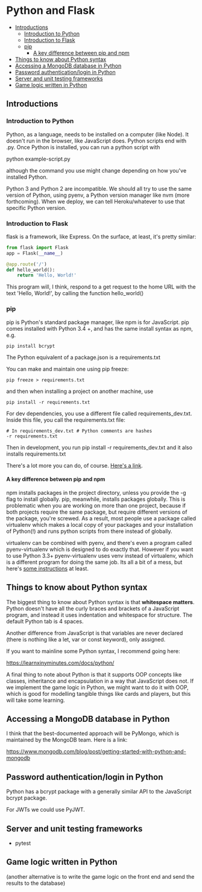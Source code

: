 # Python and Flask

 - [Introductions](#introductions)
   - [Introduction to Python](#introduction-to-python)
   - [Introduction to Flask](#introduction-to-flask)
   - [pip](#pip)
     - [A key difference between pip and npm](#a-key-difference-between-pip-and-npm)
 - [Things to know about Python syntax](#things-to-know-about-python-syntax)
 - [Accessing a MongoDB database in Python](#accessing-a-mongodb-database-in-python)
 - [Password authentication/login in Python](#password-authenticationlogin-in-python)
 - [Server and unit testing frameworks](#server-and-unit-testing-frameworks)
 - [Game logic written in Python](#game-logic-written-in-python)

## Introductions

### Introduction to Python

Python, as a language, needs to be installed on a computer (like Node). It doesn't run in the browser, like JavaScript does. Python scripts end with .py. Once Python is installed, you can run a python script with

  python example-script.py

although the command you use might change depending on how you've installed Python. 

Python 3 and Python 2 are incompatible. We should all try to use the same version of Python, using pyenv, a Python version manager like nvm (more forthcoming). When we deploy, we can tell Heroku/whatever to use that specific Python version.


### Introduction to Flask
flask is a framework, like Express. On the surface, at least, it's pretty similar:

```python
from flask import Flask
app = Flask(__name__)

@app.route('/')
def hello_world():
    return 'Hello, World!'
```

This program will, I think, respond to a get request to the home URL with the text 'Hello, World!', by calling the function hello_world()

### pip
pip is Python's standard package manager, like npm is for JavaScript. pip comes installed with Python 3.4 +, and has the same install syntax as npm, e.g.

```
pip install bcrypt
```

The Python equivalent of a package.json is a requirements.txt

You can make and maintain one using pip freeze:

```
pip freeze > requirements.txt
```

and then when installing a project on another machine, use

```
pip install -r requirements.txt
```

For dev dependencies, you use a different file called requirements_dev.txt. Inside this file, you call the requirements.txt file:

```
# In requirements_dev.txt # Python comments are hashes
-r requirements.txt
```

Then in development, you run pip install -r requirements_dev.txt and it also installs requirements.txt


There's a lot more you can do, of course. [Here's a link](https://realpython.com/what-is-pip/).

#### A key difference between pip and npm

npm installs packages in the project directory, unless you provide the -g flag to install globally. pip, meanwhile, installs packages globally. This is problematic when you are working on more than one project, because if both projects require the same package, but require different versions of the package, you're screwed. As a result, most people use a package called virtualenv which makes a local copy of your packages and your installation of Python(!) and runs python scripts from there instead of globally. 

virtualenv can be combined with pyenv, and there's even a program called pyenv-virtualenv which is designed to do exactly that. However if you want to use Python 3.3+ pyenv-virtualenv uses venv instead of virtualenv, which is a different program for doing the same job. Its all a bit of a mess, but here's [some instructions](https://gist.github.com/wronk/a902185f5f8ed018263d828e1027009b) at least.


## Things to know about Python syntax 

The biggest thing to know about Python syntax is that __whitespace matters__. Python doesn't have all the curly braces and brackets of a JavaScript program, and instead it uses indentation and whitespace for structure. The default Python tab is 4 spaces. 

Another difference from JavaScript is that variables are never declared (there is nothing like a let, var or const keyword), only assigned.

If you want to mainline some Python syntax, I recommend going here:

https://learnxinyminutes.com/docs/python/

A final thing to note about Python is that it supports OOP concepts like classes, inheritance and encapsulation in a way that JavaScript does not. If we implement the game logic in Python, we might want to do it with OOP, which is good for modelling tangible things like cards and players, but this will take some learning. 

## Accessing a MongoDB database in Python
I think that the best-documented approach will be PyMongo, which is maintained by the MongoDB team. Here is a link:

https://www.mongodb.com/blog/post/getting-started-with-python-and-mongodb

## Password authentication/login in Python

Python has a bcrypt package with a generally similar API to the JavaScript bcrypt package.

For JWTs we could use PyJWT.

## Server and unit testing frameworks
- pytest


## Game logic written in Python
 (another alternative is to write the game logic on the front end and send the results to the database)

